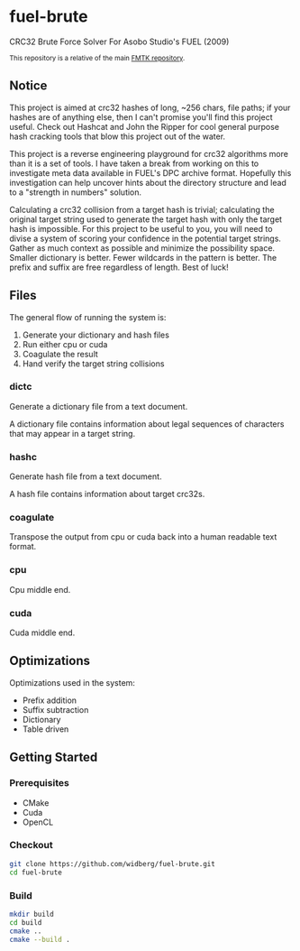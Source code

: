 # fuel-brute
CRC32 Brute Force Solver For Asobo Studio's FUEL (2009)

<sup>This repository is a relative of the main [FMTK repository](https://github.com/widberg/fmtk).</sup>

## Notice

This project is aimed at crc32 hashes of long, ~256 chars, file paths; if your hashes are of anything else, then I can't promise you'll find this project useful. Check out Hashcat and John the Ripper for cool general purpose hash cracking tools that blow this project out of the water.

This project is a reverse engineering playground for crc32 algorithms more than it is a set of tools. I have taken a break from working on this to investigate meta data available in FUEL's DPC archive format. Hopefully this investigation can help uncover hints about the directory structure and lead to a "strength in numbers" solution.

Calculating a crc32 collision from a target hash is trivial; calculating the original target string used to generate the target hash with only the target hash is impossible. For this project to be useful to you, you will need to divise a system of scoring your confidence in the potential target strings. Gather as much context as possible and minimize the possibility space. Smaller dictionary is better. Fewer wildcards in the pattern is better. The prefix and suffix are free regardless of length. Best of luck!

## Files

The general flow of running the system is:

1. Generate your dictionary and hash files
2. Run either cpu or cuda
3. Coagulate the result
4. Hand verify the target string collisions

### dictc

Generate a dictionary file from a text document.

A dictionary file contains information about legal sequences of characters that may appear in a target string.

### hashc

Generate hash file from a text document.

A hash file contains information about target crc32s.

### coagulate

Transpose the output from cpu or cuda back into a human readable text format.

### cpu

Cpu middle end.

### cuda

Cuda middle end.

## Optimizations

Optimizations used in the system:

* Prefix addition
* Suffix subtraction
* Dictionary
* Table driven

## Getting Started

### Prerequisites

* CMake
* Cuda
* OpenCL

### Checkout

```sh
git clone https://github.com/widberg/fuel-brute.git
cd fuel-brute
```

### Build

```sh
mkdir build
cd build
cmake ..
cmake --build .
```
